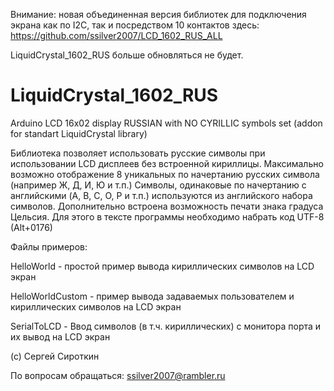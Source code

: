 Внимание: новая объединенная версия библиотек для подключения экрана как по I2C, так и посредством 10 контактов здесь:
https://github.com/ssilver2007/LCD_1602_RUS_ALL

LiquidCrystal_1602_RUS больше обновляться не будет.

# LiquidCrystal_1602_RUS
Arduino LCD 16x02 display RUSSIAN with NO CYRILLIC symbols set (addon for standart LiquidCrystal library)

Библиотека позволяет использовать русские символы при использовании LCD дисплеев без встроенной кириллицы. Максимально возможно отображение 8 уникальных по начертанию русских символа (например Ж, Д, И, Ю и т.п.) Символы, одинаковые по начертанию с английскими (A, B, C, O, P и т.п.) используются из английского набора символов. Дополнительно встроена возможность печати знака градуса Цельсия. Для этого в тексте программы необходимо набрать код UTF-8 (Alt+0176)

Файлы примеров:

HelloWorld - простой пример вывода кириллических символов на LCD экран

HelloWorldCustom - пример вывода задаваемых пользователем и кириллических символов на LCD  экран

SerialToLCD - Ввод символов (в т.ч. кириллических) с монитора порта и их вывод на LCD экран

(c) Сергей Сироткин

По вопросам обращаться:
ssilver2007@rambler.ru
